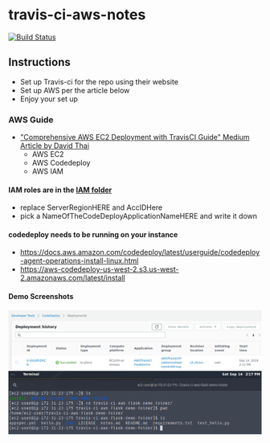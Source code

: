 # travis-ci-aws-notes

[![Build Status](https://img.shields.io/travis/com/iancleary/travis-ci-aws-notes/master.svg)](https://img.shields.io/travis/com/iancleary/travis-ci-aws-notes)

## Instructions

- Set up Travis-ci for the repo using their website
- Set up AWS per the article below
- Enjoy your set up

### AWS Guide

- ["Comprehensive AWS EC2 Deployment with TravisCI Guide" Medium Article by David Thai](https://medium.com/@itsdavidthai/comprehensive-aws-ec2-deployment-with-travisci-guide-7cafa9c754fc)
  - AWS EC2
  - AWS Codedeploy
  - AWS IAM

#### IAM roles are in the [IAM folder](IAM)

- replace ServerRegionHERE and AccIDHere
- pick a NameOfTheCodeDeployApplicationNameHERE and write it down

#### codedeploy needs to be running on your instance

- https://docs.aws.amazon.com/codedeploy/latest/userguide/codedeploy-agent-operations-install-linux.html
- https://aws-codedeploy-us-west-2.s3.us-west-2.amazonaws.com/latest/install


#### Demo Screenshots
![](img/2019-09-14_14-15-CodeDeploySuccess.png)
![](img/2019-09-14_14-17-EC2-instance-w-travis-deployment.png)

